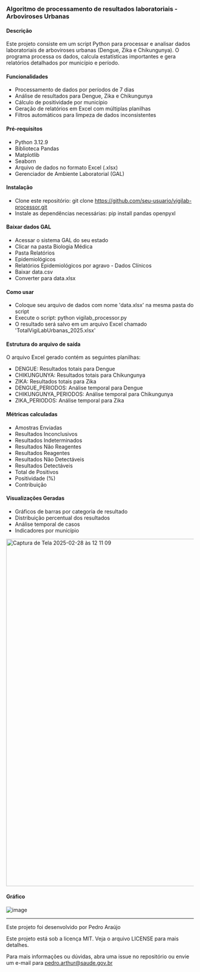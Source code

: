 ### Algoritmo de processamento de resultados laboratoriais - Arboviroses Urbanas

#### Descrição

Este projeto consiste em um script Python para processar e analisar dados laboratoriais de arboviroses urbanas (Dengue, Zika e Chikungunya). O programa processa os dados, calcula estatísticas importantes e gera relatórios detalhados por município e período.

#### Funcionalidades
- Processamento de dados por períodos de 7 dias
- Análise de resultados para Dengue, Zika e Chikungunya
- Cálculo de positividade por município
- Geração de relatórios em Excel com múltiplas planilhas
- Filtros automáticos para limpeza de dados inconsistentes

#### Pré-requisitos
- Python 3.12.9
- Biblioteca Pandas
- Matplotlib
- Seaborn
- Arquivo de dados no formato Excel (.xlsx)
- Gerenciador de Ambiente Laboratorial (GAL)

#### Instalação
- Clone este repositório: git clone https://github.com/seu-usuario/vigilab-processor.git
- Instale as dependências necessárias: pip install pandas openpyxl

#### Baixar dados GAL
- Acessar o sistema GAL do seu estado
- Clicar na pasta Biologia Médica
- Pasta Relatórios
- Epidemiológicos
- Relatórios Epidemiológicos por agravo - Dados Clínicos
- Baixar data.csv
- Converter para data.xlsx

#### Como usar
- Coloque seu arquivo de dados com nome 'data.xlsx' na mesma pasta do script
- Execute o script: python vigilab_processor.py
- O resultado será salvo em um arquivo Excel chamado 'TotalVigiLabUrbanas_2025.xlsx'

#### Estrutura do arquivo de saída
O arquivo Excel gerado contém as seguintes planilhas:
- DENGUE: Resultados totais para Dengue
- CHIKUNGUNYA: Resultados totais para Chikungunya
- ZIKA: Resultados totais para Zika
- DENGUE_PERIODOS: Análise temporal para Dengue
- CHIKUNGUNYA_PERIODOS: Análise temporal para Chikungunya
- ZIKA_PERIODOS: Análise temporal para Zika

#### Métricas calculadas
- Amostras Enviadas
- Resultados Inconclusivos
- Resultados Indeterminados
- Resultados Não Reagentes
- Resultados Reagentes
- Resultados Não Detectáveis
- Resultados Detectáveis
- Total de Positivos
- Positividade (%)
- Contribuição

#### Visualizações Geradas
- Gráficos de barras por categoria de resultado
- Distribuição percentual dos resultados
- Análise temporal de casos
- Indicadores por município

<img width="932" alt="Captura de Tela 2025-02-28 às 12 11 09" src="https://github.com/user-attachments/assets/3ae61143-2510-475c-b54d-72111aa039c6" />

#### Gráfico 

![image](https://github.com/user-attachments/assets/5f29adba-da82-4a87-bebc-1ca89f2a83a9)

---
Este projeto foi desenvolvido por Pedro Araújo

Este projeto está sob a licença MIT. Veja o arquivo LICENSE para mais detalhes.

Para mais informações ou dúvidas, abra uma issue no repositório ou envie um e-mail para pedro.arthur@saude.gov.br
